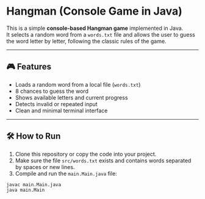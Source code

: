 # Hangman (Console Game in Java)

This is a simple **console-based Hangman game** implemented in Java.  
It selects a random word from a `words.txt` file and allows the user to guess the word letter by letter, following the classic rules of the game.

---

## 🎮 Features

- Loads a random word from a local file (`words.txt`)
- 8 chances to guess the word
- Shows available letters and current progress
- Detects invalid or repeated input
- Clean and minimal terminal interface

---

## 🛠 How to Run

1. Clone this repository or copy the code into your project.
2. Make sure the file `src/words.txt` exists and contains words separated by spaces or new lines.
3. Compile and run the `main.Main.java` file:

```bash
javac main.Main.java
java main.Main
